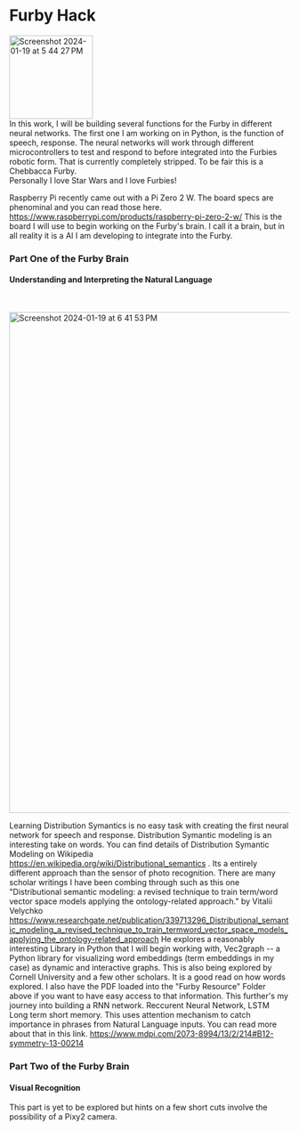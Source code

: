 <h1>Furby Hack</h1>

<img width="150" alt="Screenshot 2024-01-19 at 5 44 27 PM" src="https://github.com/JessicaWoods03/Furby_Hack/assets/48572600/5b32e71a-8b3d-4d74-b2c4-89a386e456e7"><br>
In this work, I will be building several functions for the Furby in different neural networks. The first one I am working on in Python, is the function of speech, response. The neural networks will work through different microcontrollers to test and respond to before integrated into the Furbies robotic form. That is currently completely stripped. To be fair this is a Chebbacca Furby. <br>
Personally I love Star Wars and I love Furbies!<br>

Raspberry Pi recently came out with a Pi Zero 2 W. The board specs are phenominal and you can read those here.  https://www.raspberrypi.com/products/raspberry-pi-zero-2-w/ This is the board I will use to begin working on the Furby's brain. I call it a brain, but in all reality it is a AI I am developing to integrate into the Furby.
<h3><b>Part One of the Furby Brain<br></b></h3>
<h4></b>Understanding and Interpreting the Natural Language</h4><br>

<img width="900" alt="Screenshot 2024-01-19 at 6 41 53 PM" src="https://github.com/JessicaWoods03/Furby_Hack/assets/48572600/3cfe6cde-d5bf-42a5-8b27-b8cec4b13a15"><br>

Learning Distribution Symantics is no easy task with creating the first neural network for speech and response. Distribution Symantic modeling is an interesting take on words. You can find details of Distribution Symantic Modeling on Wikipedia https://en.wikipedia.org/wiki/Distributional_semantics . Its a entirely different approach than the sensor of photo recognition. There are many scholar writings I have been combing through such as this one "Distributional semantic modeling: a revised technique to train term/word vector space models applying the ontology-related approach." by Vitalii Velychko<br> https://www.researchgate.net/publication/339713296_Distributional_semantic_modeling_a_revised_technique_to_train_termword_vector_space_models_applying_the_ontology-related_approach 
He explores a reasonably interesting Library in Python that I will begin working with, Vec2graph -- a Python library for visualizing word embeddings (term embeddings in my case) as dynamic and interactive graphs. This is also being explored by Cornell University and a few other scholars. It is a good read on how words explored. I also have the PDF loaded into the "Furby Resource" Folder above if you want to have easy access to that information. This further's my journey into building a RNN network. Reccurent Neural Network, LSTM Long term short memory. This uses attention mechanism to catch importance in phrases from Natural Language inputs. You can read more about that in this link. https://www.mdpi.com/2073-8994/13/2/214#B12-symmetry-13-00214
<h3>Part Two of the Furby Brain</h3>
<h4>Visual Recognition</h4>
This part is yet to be explored but hints on a few short cuts involve the possibility of a Pixy2 camera.

